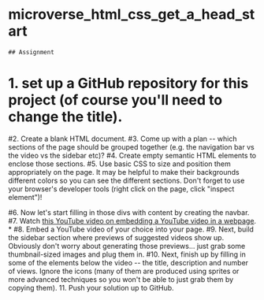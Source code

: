 # microverse_html_css_get_a_head_start
    ## Assignment
   # 1. set up a GitHub repository for this project (of course you'll need to change the title).
   #2. Create a blank HTML document.
   #3. Come up with a plan -- which sections of the page should be grouped together (e.g. the navigation bar vs the video vs the sidebar etc)?
  #4. Create empty semantic HTML elements to enclose those sections. 
  #5. Use basic CSS to size and position them appropriately on the page. It may be helpful to make their backgrounds different colors so you can see the different sections. Don't forget to use your browser's developer tools (right click on the page, click "inspect element")! 
  
  #6. Now let's start filling in those divs with content by creating the navbar.
  #7. Watch [this YouTube video on embedding a YouTube video in a webpage](https://www.youtube.com/watch?v=lJIrF4YjHfQ&feature=emb_title). * #8. Embed a YouTube video of your choice into your page. 
  #9. Next, build the sidebar section where previews of suggested videos show up. Obviously don't worry about generating those previews... just grab some thumbnail-sized images and plug them in.
  #10. Next, finish up by filling in some of the elements below the video -- the title, description and number of views. Ignore the icons (many of them are produced using sprites or more advanced techniques so you won't be able to just grab them by copying them). 11. Push your solution up to GitHub.